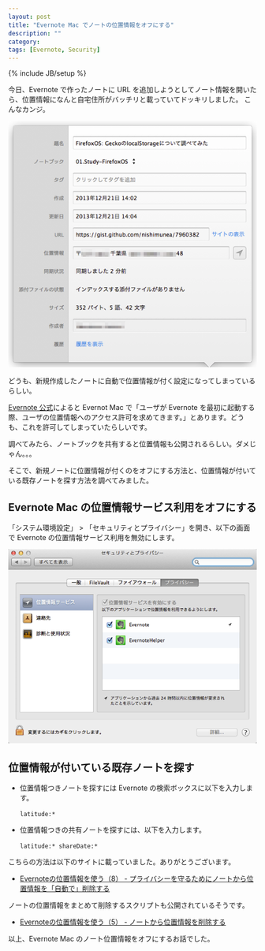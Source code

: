 ```yaml
---
layout: post
title: "Evernote Mac でノートの位置情報をオフにする"
description: ""
category: 
tags: [Evernote, Security]
---
```

{% include JB/setup %}

今日、Evernote で作ったノートに URL を追加しようとしてノート情報を開いたら、位置情報になんと自宅住所がバッチリと載っていてドッキリしました。
こんなカンジ。

![](/assets/posts/2013-12-21/evernote_location.png)

どうも、新規作成したノートに自動で位置情報が付く設定になってしまっているらしい。

[Evernote 公式](https://evernote.com/intl/jp/privacy/data_usage.php)によると Evernot Mac で「ユーザが Evernote を最初に起動する際、ユーザの位置情報へのアクセス許可を求めてきます。」とあります。どうも、これを許可してしまっていたらしいです。

調べてみたら、ノートブックを共有すると位置情報も公開されるらしい。ダメじゃん。。。

そこで、新規ノートに位置情報が付くのをオフにする方法と、位置情報が付いている既存ノートを探す方法を調べてみました。

## Evernote Mac の位置情報サービス利用をオフにする

「システム環境設定」 > 「セキュリティとプライバシー」を開き、以下の画面で Evernote の位置情報サービス利用を無効にします。

![](/assets/posts/2013-12-21/privacy_location.png)

## 位置情報が付いている既存ノートを探す

- 位置情報つきノートを探すには Evernote の検索ボックスに以下を入力します。

	`latitude:*`

- 位置情報つきの共有ノートを探すには、以下を入力します。

	`latitude:* shareDate:*`

こちらの方法は以下のサイトに載っていました。ありがとうございます。

- [Evernoteの位置情報を使う（8） - プライバシーを守るためにノートから位置情報を「自動で」削除する](http://szk3s-scripts-in.tumblr.com/post/35913715963/evernote-8)

ノートの位置情報をまとめて削除するスクリプトも公開されているそうです。

- [Evernoteの位置情報を使う（5） - ノートから位置情報を削除する](http://szk3s-scripts-in.tumblr.com/post/18847430763/delete-geotag)


以上、Evernote Mac のノート位置情報をオフにするお話でした。



